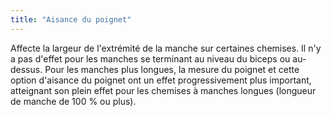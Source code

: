 ```yaml
---
title: "Aisance du poignet"
---
```


Affecte la largeur de l'extrémité de la manche sur certaines chemises. Il n'y a pas d'effet pour les manches se terminant au niveau du biceps ou au-dessus. Pour les manches plus longues, la mesure du poignet et cette option d'aisance du poignet ont un effet progressivement plus important, atteignant son plein effet pour les chemises à manches longues (longueur de manche de 100 % ou plus).

